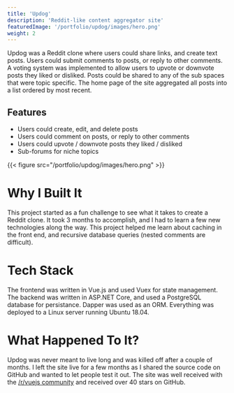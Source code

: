 ```yaml
---
title: 'Updog'
description: 'Reddit-like content aggregator site'
featuredImage: '/portfolio/updog/images/hero.png'
weight: 2
---
```


Updog was a Reddit clone where users could share links, and create text posts. Users could submit comments to posts, or reply to other comments. A voting system was implemented to allow users to upvote or downvote posts they liked or disliked. Posts could be shared to any of the sub spaces that were topic specific. The home page of the site aggregated all posts into a list ordered by most recent.

## Features
- Users could create, edit, and delete posts
- Users could comment on posts, or reply to other comments
- Users could upvote / downvote posts they liked / disliked
- Sub-forums for niche topics

{{< figure src="/portfolio/updog/images/hero.png" >}}

# Why I Built It
This project started as a fun challenge to see what it takes to create a Reddit clone. It took 3 months to accomplish, and I had to learn a few new technologies along the way. This project helped me learn about caching in the front end, and recursive database queries (nested comments are difficult).

# Tech Stack
The frontend was written in Vue.js and used Vuex for state management. The backend was written in ASP.NET Core, and used a PostgreSQL database for persistance. Dapper was used as an ORM. Everything was deployed to a Linux server running Ubuntu 18.04.

# What Happened To It?
Updog was never meant to live long and was killed off after a couple of months. I left the site live for a few months as I shared the source code on GitHub and wanted to let people test it out. The site was well received with the <a href="https://www.reddit.com/r/vuejs/comments/daur6s/reddit_clone_built_for_fun_using_typescript_vuex/" target="_blank">/r/vuejs community</a> and received over 40 stars on GitHub.